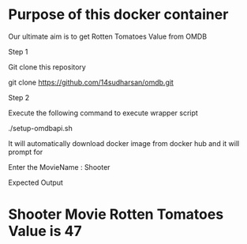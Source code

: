 # Purpose of this docker container
 
Our ultimate aim is to get Rotten Tomatoes Value from OMDB

Step 1 

Git clone this repository

git clone https://github.com/14sudharsan/omdb.git

Step 2

Execute the following command to execute wrapper script

./setup-omdbapi.sh


It will automatically download docker image from docker hub and it will prompt for 

Enter the MovieName : Shooter      

Expected Output

# Shooter Movie Rotten Tomatoes Value is 47





